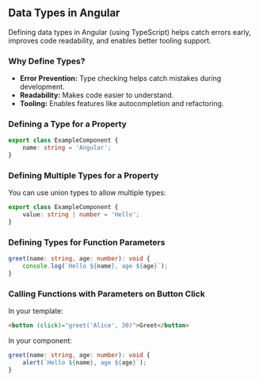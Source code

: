 ## Data Types in Angular

Defining data types in Angular (using TypeScript) helps catch errors early, improves code readability, and enables better tooling support.

### Why Define Types?

- **Error Prevention:** Type checking helps catch mistakes during development.
- **Readability:** Makes code easier to understand.
- **Tooling:** Enables features like autocompletion and refactoring.

### Defining a Type for a Property

```typescript
export class ExampleComponent {
    name: string = 'Angular';
}
```

### Defining Multiple Types for a Property

You can use union types to allow multiple types:

```typescript
export class ExampleComponent {
    value: string | number = 'Hello';
}
```

### Defining Types for Function Parameters

```typescript
greet(name: string, age: number): void {
    console.log(`Hello ${name}, age ${age}`);
}
```

### Calling Functions with Parameters on Button Click

In your template:

```html
<button (click)="greet('Alice', 30)">Greet</button>
```

In your component:

```typescript
greet(name: string, age: number): void {
    alert(`Hello ${name}, age ${age}`);
}
```